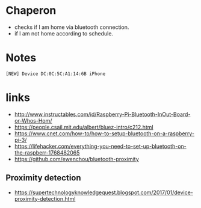 # Chaperon
- checks if I am home via bluetooth connection.
- if I am not home according to schedule.
# Notes
```
[NEW] Device DC:0C:5C:A1:14:6B iPhone
```
# links
- http://www.instructables.com/id/Raspberry-Pi-Bluetooth-InOut-Board-or-Whos-Hom/
- https://people.csail.mit.edu/albert/bluez-intro/c212.html
- https://www.cnet.com/how-to/how-to-setup-bluetooth-on-a-raspberry-pi-3/
- https://lifehacker.com/everything-you-need-to-set-up-bluetooth-on-the-raspberr-1768482065
- https://github.com/ewenchou/bluetooth-proximity
## Proximity detection
- https://supertechnologyknowledgequest.blogspot.com/2017/01/device-proximity-detection.html
